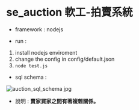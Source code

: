 # se_auction 軟工-拍賣系統
  - framework : nodejs
  
  - run : 
  1. install nodejs enviroment 
  2. change the config in config/default.json
  3. `node test.js`
  - sql schema : 
  
  ![auction_sql_schema jpg](https://user-images.githubusercontent.com/96759292/203079936-0d7d37c5-0b07-460b-859f-453ce033d404.jpg)

  - 說明 : <b>賣家買家之間有著複雜關係。</b>
  
  


